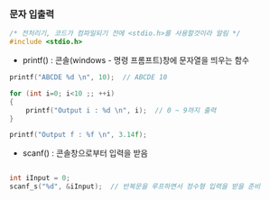 ### 문자 입출력

```cpp
/* 전처리기, 코드가 컴파일되기 전에 <stdio.h>를 사용할것이라 알림 */
#include <stdio.h>
```

- printf() : 콘솔(windows - 명령 프롬프트)창에 문자열을 띄우는 함수

```cpp
printf("ABCDE %d \n", 10);  // ABCDE 10

for (int i=0; i<10 ;; ++i)
{
    printf("Output i : %d \n", i);  // 0 ~ 9까지 출력
}

printf("Output f : %f \n", 3.14f);
```

- scanf() : 콘솔창으로부터 입력을 받음

```cpp

int iInput = 0;
scanf_s("%d", &iInput);  // 반복문을 루프하면서 정수형 입력을 받을 준비
```
